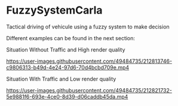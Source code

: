 # FuzzySystemCarla
Tactical driving of vehicule using a fuzzy system to make decision

Different examples can be found in the next section:

Situation Without Traffic and High render quality

https://user-images.githubusercontent.com/49484735/212813746-c9806313-b49d-4e24-97d6-70d4bcbd709e.mp4

Situation With Traffic and Low render quality

https://user-images.githubusercontent.com/49484735/212821732-5e9881f6-693e-4ce0-8d39-d06caddb45da.mp4


